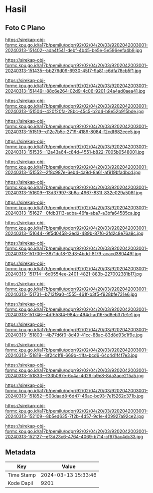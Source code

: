 # Hasil

## Foto C Plano

https://sirekap-obj-formc.kpu.go.id/a17b/pemilu/pdpr/92/02/04/20/03/9202042003001-20240313-151402--ada4f541-debf-4b45-be5e-5e596eefa4b9.jpg

https://sirekap-obj-formc.kpu.go.id/a17b/pemilu/pdpr/92/02/04/20/03/9202042003001-20240313-151435--bb276d09-6930-45f7-9a81-c6dfa78cb5f1.jpg

https://sirekap-obj-formc.kpu.go.id/a17b/pemilu/pdpr/92/02/04/20/03/9202042003001-20240313-151449--88c6e264-02d9-4c06-9201-24a4ad0aea41.jpg

https://sirekap-obj-formc.kpu.go.id/a17b/pemilu/pdpr/92/02/04/20/03/9202042003001-20240313-151504--420f20fa-28bc-45c5-b2d4-b8e52b915bde.jpg

https://sirekap-obj-formc.kpu.go.id/a17b/pemilu/pdpr/92/02/04/20/03/9202042003001-20240313-151519--d12c7b5c-2719-4189-8084-f2cdf682eee5.jpg

https://sirekap-obj-formc.kpu.go.id/a17b/pemilu/pdpr/92/02/04/20/03/9202042003001-20240313-151535--12a43a64-c84d-4551-b822-7005b0548001.jpg

https://sirekap-obj-formc.kpu.go.id/a17b/pemilu/pdpr/92/02/04/20/03/9202042003001-20240313-151552--2f8c987e-6eb4-4a9d-8a61-af919bfadbcd.jpg

https://sirekap-obj-formc.kpu.go.id/a17b/pemilu/pdpr/92/02/04/20/03/9202042003001-20240313-151609--13d37997-3b6a-4967-831f-832e029a508f.jpg

https://sirekap-obj-formc.kpu.go.id/a17b/pemilu/pdpr/92/02/04/20/03/9202042003001-20240313-151627--0fdb3113-adba-46fa-aba7-a3bfa64585ca.jpg

https://sirekap-obj-formc.kpu.go.id/a17b/pemilu/pdpr/92/02/04/20/03/9202042003001-20240313-151644--9f5d0458-3ed3-489b-87f6-3fd2c8e76a9c.jpg

https://sirekap-obj-formc.kpu.go.id/a17b/pemilu/pdpr/92/02/04/20/03/9202042003001-20240313-151700--3871dc18-12d3-4bdd-8f79-acacd380449f.jpg

https://sirekap-obj-formc.kpu.go.id/a17b/pemilu/pdpr/92/02/04/20/03/9202042003001-20240313-151714--6d0554ee-2401-4821-883b-227002381b17.jpg

https://sirekap-obj-formc.kpu.go.id/a17b/pemilu/pdpr/92/02/04/20/03/9202042003001-20240313-151731--b713f9a0-4555-461f-b3f5-f928bfe731e6.jpg

https://sirekap-obj-formc.kpu.go.id/a17b/pemilu/pdpr/92/02/04/20/03/9202042003001-20240313-151746--4df653f4-984a-494d-ad16-5d8eb37fe1e1.jpg

https://sirekap-obj-formc.kpu.go.id/a17b/pemilu/pdpr/92/02/04/20/03/9202042003001-20240313-151803--4b77d6f0-8d49-41cc-88ac-83d8d93c1f9e.jpg

https://sirekap-obj-formc.kpu.go.id/a17b/pemilu/pdpr/92/02/04/20/03/9202042003001-20240313-151819--8f24c1f8-669b-41fa-bcd6-64c4d1f4f7e3.jpg

https://sirekap-obj-formc.kpu.go.id/a17b/pemilu/pdpr/92/02/04/20/03/9202042003001-20240313-151833--f33b097e-6c4a-4d29-b9e8-8da3ace215a5.jpg

https://sirekap-obj-formc.kpu.go.id/a17b/pemilu/pdpr/92/02/04/20/03/9202042003001-20240313-151852--503daad8-6d47-46ac-bc93-7e15262c371b.jpg

https://sirekap-obj-formc.kpu.go.id/a17b/pemilu/pdpr/92/02/04/20/03/9202042003001-20240313-152109--8b5ed635-7f2b-4d57-9c1e-409927a92ce2.jpg

https://sirekap-obj-formc.kpu.go.id/a17b/pemilu/pdpr/92/02/04/20/03/9202042003001-20240313-152127--ef3d23c6-4764-4069-b714-cf975ac4dc33.jpg


## Metadata

| Key        | Value               |
| ---------- | ------------------- |
| Time Stamp | 2024-03-13 15:33:46 |
| Kode Dapil | 9201                |




